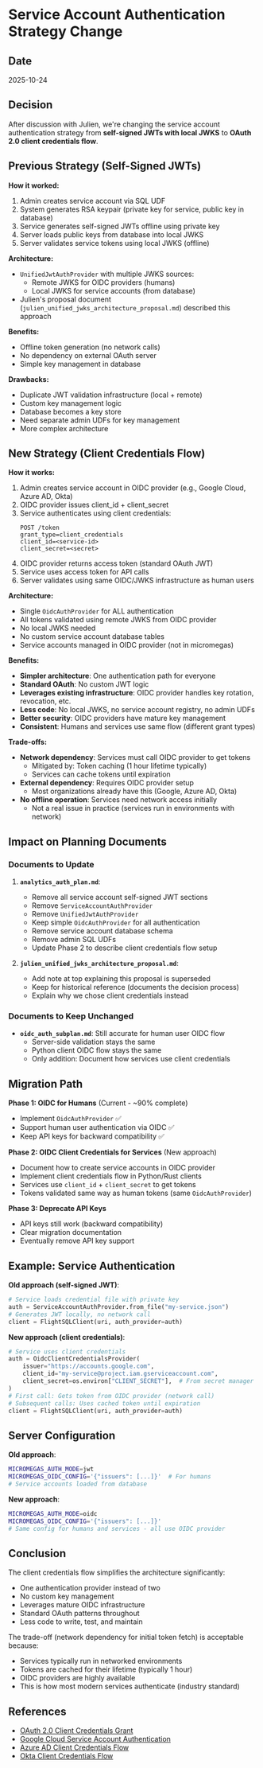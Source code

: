 # Service Account Authentication Strategy Change

## Date
2025-10-24

## Decision
After discussion with Julien, we're changing the service account authentication strategy from **self-signed JWTs with local JWKS** to **OAuth 2.0 client credentials flow**.

## Previous Strategy (Self-Signed JWTs)

**How it worked:**
1. Admin creates service account via SQL UDF
2. System generates RSA keypair (private key for service, public key in database)
3. Service generates self-signed JWTs offline using private key
4. Server loads public keys from database into local JWKS
5. Server validates service tokens using local JWKS (offline)

**Architecture:**
- `UnifiedJwtAuthProvider` with multiple JWKS sources:
  - Remote JWKS for OIDC providers (humans)
  - Local JWKS for service accounts (from database)
- Julien's proposal document (`julien_unified_jwks_architecture_proposal.md`) described this approach

**Benefits:**
- Offline token generation (no network calls)
- No dependency on external OAuth server
- Simple key management in database

**Drawbacks:**
- Duplicate JWT validation infrastructure (local + remote)
- Custom key management logic
- Database becomes a key store
- Need separate admin UDFs for key management
- More complex architecture

## New Strategy (Client Credentials Flow)

**How it works:**
1. Admin creates service account in OIDC provider (e.g., Google Cloud, Azure AD, Okta)
2. OIDC provider issues client_id + client_secret
3. Service authenticates using client credentials:
   ```
   POST /token
   grant_type=client_credentials
   client_id=<service-id>
   client_secret=<secret>
   ```
4. OIDC provider returns access token (standard OAuth JWT)
5. Service uses access token for API calls
6. Server validates using same OIDC/JWKS infrastructure as human users

**Architecture:**
- Single `OidcAuthProvider` for ALL authentication
- All tokens validated using remote JWKS from OIDC provider
- No local JWKS needed
- No custom service account database tables
- Service accounts managed in OIDC provider (not in micromegas)

**Benefits:**
- **Simpler architecture**: One authentication path for everyone
- **Standard OAuth**: No custom JWT logic
- **Leverages existing infrastructure**: OIDC provider handles key rotation, revocation, etc.
- **Less code**: No local JWKS, no service account registry, no admin UDFs
- **Better security**: OIDC providers have mature key management
- **Consistent**: Humans and services use same flow (different grant types)

**Trade-offs:**
- **Network dependency**: Services must call OIDC provider to get tokens
  - Mitigated by: Token caching (1 hour lifetime typically)
  - Services can cache tokens until expiration
- **External dependency**: Requires OIDC provider setup
  - Most organizations already have this (Google, Azure AD, Okta)
- **No offline operation**: Services need network access initially
  - Not a real issue in practice (services run in environments with network)

## Impact on Planning Documents

### Documents to Update
1. **`analytics_auth_plan.md`**:
   - Remove all service account self-signed JWT sections
   - Remove `ServiceAccountAuthProvider`
   - Remove `UnifiedJwtAuthProvider`
   - Keep simple `OidcAuthProvider` for all authentication
   - Remove service account database schema
   - Remove admin SQL UDFs
   - Update Phase 2 to describe client credentials flow setup

2. **`julien_unified_jwks_architecture_proposal.md`**:
   - Add note at top explaining this proposal is superseded
   - Keep for historical reference (documents the decision process)
   - Explain why we chose client credentials instead

### Documents to Keep Unchanged
- **`oidc_auth_subplan.md`**: Still accurate for human user OIDC flow
  - Server-side validation stays the same
  - Python client OIDC flow stays the same
  - Only addition: Document how services use client credentials

## Migration Path

**Phase 1: OIDC for Humans** (Current - ~90% complete)
- Implement `OidcAuthProvider` ✅
- Support human user authentication via OIDC ✅
- Keep API keys for backward compatibility ✅

**Phase 2: OIDC Client Credentials for Services** (New approach)
- Document how to create service accounts in OIDC provider
- Implement client credentials flow in Python/Rust clients
- Services use `client_id` + `client_secret` to get tokens
- Tokens validated same way as human tokens (same `OidcAuthProvider`)

**Phase 3: Deprecate API Keys**
- API keys still work (backward compatibility)
- Clear migration documentation
- Eventually remove API key support

## Example: Service Authentication

**Old approach (self-signed JWT)**:
```python
# Service loads credential file with private key
auth = ServiceAccountAuthProvider.from_file("my-service.json")
# Generates JWT locally, no network call
client = FlightSQLClient(uri, auth_provider=auth)
```

**New approach (client credentials)**:
```python
# Service uses client credentials
auth = OidcClientCredentialsProvider(
    issuer="https://accounts.google.com",
    client_id="my-service@project.iam.gserviceaccount.com",
    client_secret=os.environ["CLIENT_SECRET"],  # From secret manager
)
# First call: Gets token from OIDC provider (network call)
# Subsequent calls: Uses cached token until expiration
client = FlightSQLClient(uri, auth_provider=auth)
```

## Server Configuration

**Old approach**:
```bash
MICROMEGAS_AUTH_MODE=jwt
MICROMEGAS_OIDC_CONFIG='{"issuers": [...]}'  # For humans
# Service accounts loaded from database
```

**New approach**:
```bash
MICROMEGAS_AUTH_MODE=oidc
MICROMEGAS_OIDC_CONFIG='{"issuers": [...]}'
# Same config for humans and services - all use OIDC provider
```

## Conclusion

The client credentials flow simplifies the architecture significantly:
- One authentication provider instead of two
- No custom key management
- Leverages mature OIDC infrastructure
- Standard OAuth patterns throughout
- Less code to write, test, and maintain

The trade-off (network dependency for initial token fetch) is acceptable because:
- Services typically run in networked environments
- Tokens are cached for their lifetime (typically 1 hour)
- OIDC providers are highly available
- This is how most modern services authenticate (industry standard)

## References
- [OAuth 2.0 Client Credentials Grant](https://datatracker.ietf.org/doc/html/rfc6749#section-4.4)
- [Google Cloud Service Account Authentication](https://cloud.google.com/iam/docs/service-accounts)
- [Azure AD Client Credentials Flow](https://learn.microsoft.com/en-us/azure/active-directory/develop/v2-oauth2-client-creds-grant-flow)
- [Okta Client Credentials Flow](https://developer.okta.com/docs/guides/implement-grant-type/clientcreds/main/)
